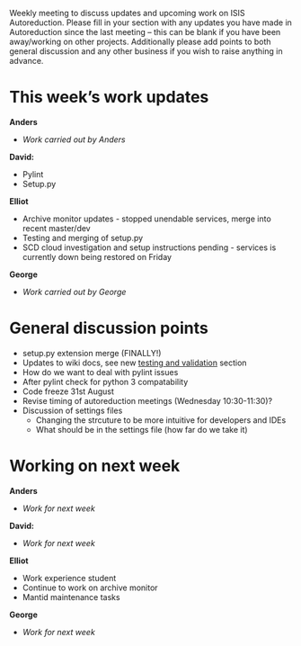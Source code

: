 Weekly meeting to discuss updates and upcoming work on ISIS Autoreduction.
Please fill in your section with any updates you have made in Autoreduction since the last meeting – this can be blank if you have been away/working on other projects. Additionally please add points to both general discussion and any other business if you wish to raise anything in advance. 

This week’s work updates
========================

**Anders**
* *Work carried out by Anders* 

**David:**
* Pylint
* Setup.py

**Elliot**
* Archive monitor updates - stopped unendable services, merge into recent master/dev 
* Testing and merging of setup.py
* SCD cloud investigation and setup instructions pending - services is currently down being restored on Friday

**George**
* *Work carried out by George*


General discussion points
=========================
* setup.py extension merge (FINALLY!)
* Updates to wiki docs, see new [testing and validation](https://github.com/ISISScientificComputing/autoreduce/wiki/Testing-and-validating) section
* How do we want to deal with pylint issues
* After pylint check for python 3 compatability
* Code freeze 31st August
* Revise timing of autoreduction meetings (Wednesday 10:30-11:30)?
* Discussion of settings files
  * Changing the strcuture to be more intuitive for developers and IDEs
  * What should be in the settings file (how far do we take it)


Working on next week
====================

**Anders**
* *Work for next week*

**David:**
* *Work for next week*

**Elliot**
* Work experience student
* Continue to work on archive monitor
* Mantid maintenance tasks

**George**
* *Work for next week*
